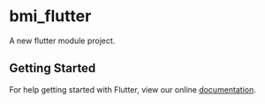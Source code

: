 # bmi_flutter

A new flutter module project.

## Getting Started

For help getting started with Flutter, view our online
[documentation](https://flutter.dev/).

